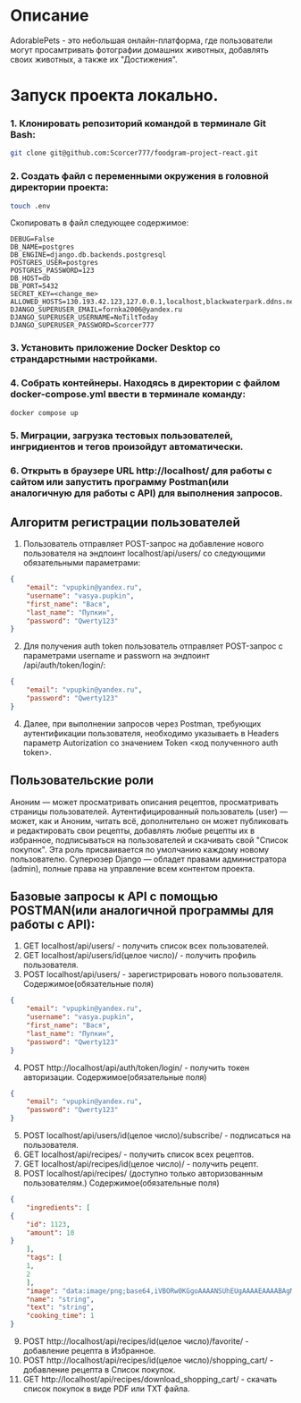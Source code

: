 # Описание
AdorablePets - это небольшая онлайн-платформа, где пользователи могут просамтривать фотографии домашних животных, добавлять своих животных, а также их "Достижения".

# Запуск проекта локально.
### 1. Клонировать репозиторий командой в терминале Git Bash:
```bash
git clone git@github.com:Scorcer777/foodgram-project-react.git
```
### 2. Создать файл с переменными окружения в головной директории проекта:
```bash
touch .env
```
   Скопировать в файл следующее содержимое:
```
DEBUG=False
DB_NAME=postgres
DB_ENGINE=django.db.backends.postgresql
POSTGRES_USER=postgres
POSTGRES_PASSWORD=123
DB_HOST=db
DB_PORT=5432
SECRET_KEY=<change_me>
ALLOWED_HOSTS=130.193.42.123,127.0.0.1,localhost,blackwaterpark.ddns.net
DJANGO_SUPERUSER_EMAIL=fornka2006@yandex.ru
DJANGO_SUPERUSER_USERNAME=NoTiltToday
DJANGO_SUPERUSER_PASSWORD=Scorcer777
```

### 3. Установить приложение Docker Desktop со страндарстными настройками.
### 4. Собрать контейнеры. Находясь в директории с файлом docker-compose.yml ввести в терминале команду:
```bash
docker compose up
```
### 5. Миграции, загрузка тестовых пользователей, ингридиентов и тегов произойдут автоматически.
### 6. Открыть в браузере URL http://localhost/ для работы с сайтом или запустить программу Postman(или аналогичную для работы с API) для выполнения запросов.



## Алгоритм регистрации пользователей
1. Пользователь отправляет POST-запрос на добавление нового пользователя на эндпоинт localhost/api/users/ со следующими обязательными параметрами:
```JSON
{
    "email": "vpupkin@yandex.ru",
    "username": "vasya.pupkin",
    "first_name": "Вася",
    "last_name": "Пупкин",
    "password": "Qwerty123"
}
```
2. Для получения auth token пользователь отправляет POST-запрос с параметрами username и passworn на эндпоинт /api/auth/token/login/:
```JSON
{
    "email": "vpupkin@yandex.ru",
    "password": "Qwerty123"
}
```
4. Далее, при выполнении запросов через Postman, требующих аутентификации пользователя, необходимо указываеть в Headers параметр Autorization со значением Token <код полученного auth token>.

## Пользовательские роли
Аноним — может просматривать описания рецептов, просматривать страницы пользователей.
Аутентифицированный пользователь (user) — может, как и Аноним, читать всё, дополнительно он может публиковать и редактировать свои рецепты, 
добавлять любые рецепты их в избранное, подписываться на пользователей и скачивать свой "Список покупок". Эта роль присваивается по умолчанию каждому новому пользователю.
Суперюзер Django — обладет правами администратора (admin), полные права на управление всем контентом проекта.

## Базовые запросы к API c помощью POSTMAN(или аналогичной программы для работы с API):

1. GET localhost/api/users/ - получить список всех пользователей.
2. GET localhost/api/users/id(целое число)/ - получить профиль пользователя.
3. POST localhost/api/users/ - зарегистрировать нового пользователя.
Содержимое(обязательные поля)
```JSON
{
    "email": "vpupkin@yandex.ru",
    "username": "vasya.pupkin",
    "first_name": "Вася",
    "last_name": "Пупкин",
    "password": "Qwerty123"
}
```
4. POST http://localhost/api/auth/token/login/ - получить токен авторизации.
Содержимое(обязательные поля)
```JSON
{
    "email": "vpupkin@yandex.ru",
    "password": "Qwerty123"
}
```
5. POST localhost/api/users/id(целое число)/subscribe/ - подписаться на пользователя.
6. GET localhost/api/recipes/ - получить список всех рецептов.
7. GET localhost/api/recipes/id(целое число)/ - получить рецепт.
8. POST localhost/api/recipes/ (доступно только авторизованным пользователям.)
Содержимое(обязательные поля)
```JSON
{
    "ingredients": [
{
    "id": 1123,
    "amount": 10
}
    ],
    "tags": [
    1,
    2
    ],
    "image": "data:image/png;base64,iVBORw0KGgoAAAANSUhEUgAAAAEAAAABAgMAAABieywaAAAACVBMVEUAAAD///9fX1/S0ecCAAAACXBIWXMAAA7EAAAOxAGVKw4bAAAACklEQVQImWNoAAAAggCByxOyYQAAAABJRU5ErkJggg==",
    "name": "string",
    "text": "string",
    "cooking_time": 1
}
```
9. POST http://localhost/api/recipes/id(целое число)/favorite/ - добавление рецепта в Избранное.
10. POST http://localhost/api/recipes/id(целое число)/shopping_cart/ - добавление рецепта в Список покупок.
11. GET http://localhost/api/recipes/download_shopping_cart/ - скачать список покупок в виде PDF или TXT файла.

